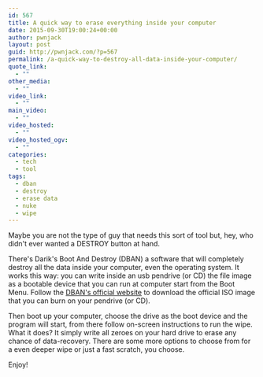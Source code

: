 ```yaml
---
id: 567
title: A quick way to erase everything inside your computer
date: 2015-09-30T19:00:24+00:00
author: pwnjack
layout: post
guid: http://pwnjack.com/?p=567
permalink: /a-quick-way-to-destroy-all-data-inside-your-computer/
quote_link:
  - ""
other_media:
  - ""
video_link:
  - ""
main_video:
  - ""
video_hosted:
  - ""
video_hosted_ogv:
  - ""
categories:
  - tech
  - tool
tags:
  - dban
  - destroy
  - erase data
  - nuke
  - wipe
---
```

Maybe you are not the type of guy that needs this sort of tool but, hey, who didn't ever wanted a DESTROY button at hand.

There's Darik's Boot And Destroy (DBAN) a software that will completely destroy all the data inside your computer, even the operating system. It works this way: you can write inside an usb pendrive (or CD) the file image as a bootable device that you can run at computer start from the Boot Menu. Follow the <a href="http://www.dban.org" target="_blank">DBAN's official website</a> to download the official ISO image that you can burn on your pendrive (or CD).

Then boot up your computer, choose the drive as the boot device and the program will start, from there follow on-screen instructions to run the wipe. What it does? It simply write all zeroes on your hard drive to erase any chance of data-recovery. There are some more options to choose from for a even deeper wipe or just a fast scratch, you choose.

Enjoy!